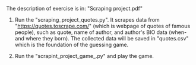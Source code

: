 The description of exercise is in: "Scraping project.pdf"

1) Run the "scraping_project_quotes.py". It scrapes data from "https://quotes.toscrape.com/" (which is webpage of quotes of famous people), such as quote, name of author, and author's BIO data (when- and where they born). The collected data will be saved in "quotes.csv" which is the foundation of the guessing game.

2) Run the "scrapint_project_game_.py" and play the game.
